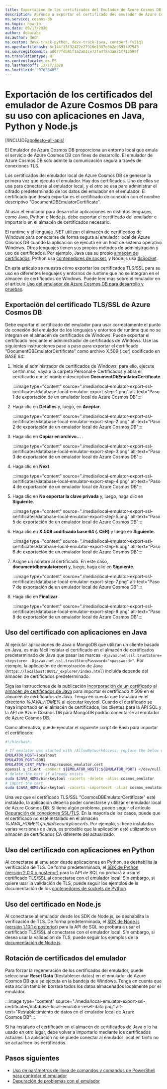 ```yaml
---
title: Exportación de los certificados del Emulador de Azure Cosmos DB
description: Aprenda a exportar el certificado del emulador de Azure Cosmos DB para usarlo con aplicaciones de Java, Python y Node.js. Los certificados se deben exportar y usar para los lenguajes y entornos de runtime que no usan el almacén de certificados de Windows.
ms.service: cosmos-db
ms.topic: how-to
ms.date: 09/17/2020
author: deborahc
ms.author: dech
ms.custom: devx-track-python, devx-track-java, contperf-fy21q1
ms.openlocfilehash: 6c144f33f32422e27916e1987e0b2e8693f97945
ms.sourcegitcommit: ad677fdb81f1a2a83ce72fa4f8a3a871f712599f
ms.translationtype: HT
ms.contentlocale: es-ES
ms.lasthandoff: 12/17/2020
ms.locfileid: "97656485"
---
```

# <a name="export-the-azure-cosmos-db-emulator-certificates-for-use-with-java-python-and-nodejs-apps"></a>Exportación de los certificados del emulador de Azure Cosmos DB para su uso con aplicaciones en Java, Python y Node.js
[!INCLUDE[appliesto-all-apis](includes/appliesto-all-apis.md)]

El Emulador de Azure Cosmos DB proporciona un entorno local que emula el servicio de Azure Cosmos DB con fines de desarrollo. El emulador de Azure Cosmos DB solo admite la comunicación segura a través de conexiones TLS.

Los certificados del emulador local de Azure Cosmos DB se generan la primera vez que ejecuta el emulador. Hay dos certificados. Uno de ellos se usa para conectarse al emulador local, y el otro se usa para administrar el cifrado predeterminado de los datos del emulador en el emulador. El certificado que desea exportar es el certificado de conexión con el nombre descriptivo "DocumentDBEmulatorCertificate".

Al usar el emulador para desarrollar aplicaciones en distintos lenguajes, como Java, Python o Node.js, debe exportar el certificado del emulador e importarlo en el almacén de certificados necesario.

El runtime y el lenguaje .NET utilizan el almacén de certificados de Windows para conectarse de forma segura al emulador local de Azure Cosmos DB cuando la aplicación se ejecuta en un host de sistema operativo Windows. Otros lenguajes tienen sus propios métodos de administración y uso de certificados. Por ejemplo, Java usa su propio [almacén de certificados](https://docs.oracle.com/cd/E19830-01/819-4712/ablqw/index.html), Python usa [contenedores de socket](https://docs.python.org/2/library/ssl.html), y Node.js usa [tlsSocket](https://nodejs.org/api/tls.html#tls_tls_connect_options_callback).

En este artículo se muestra cómo exportar los certificados TLS/SSL para su uso en diferentes lenguajes y entornos de runtime que no se integran en el almacén de certificados de Windows. Puede leer más sobre el emulador en el artículo [Uso del emulador de Azure Cosmos DB para desarrollo y pruebas](./local-emulator.md).

## <a name="export-the-azure-cosmos-db-tlsssl-certificate"></a><a id="export-emulator-certificate"></a>Exportación del certificado TLS/SSL de Azure Cosmos DB

Debe exportar el certificado del emulador para usar correctamente el punto de conexión del emulador de los lenguajes y entornos de runtime que no se integran en el almacén de certificados de Windows. Puede exportar el certificado mediante el administrador de certificados de Windows. Use las siguientes instrucciones paso a paso para exportar el certificado "DocumentDBEmulatorCertificate" como archivo X.509 (.cer) codificado en BASE 64:

1. Inicie el administrador de certificados de Windows; para ello, ejecute certlm.msc, vaya a la carpeta Personal-> Certificados y abra el certificado con el nombre descriptivo **DocumentDbEmulatorCertificate**.

    :::image type="content" source="./media/local-emulator-export-ssl-certificates/database-local-emulator-export-step-1.png" alt-text="Paso 1 de exportación de un emulador local de Azure Cosmos DB":::

1. Haga clic en **Detalles** y, luego, en **Aceptar**.

    :::image type="content" source="./media/local-emulator-export-ssl-certificates/database-local-emulator-export-step-2.png" alt-text="Paso 2 de exportación de un emulador local de Azure Cosmos DB":::

1. Haga clic en **Copiar en archivo...** .

    :::image type="content" source="./media/local-emulator-export-ssl-certificates/database-local-emulator-export-step-3.png" alt-text="Paso 3 de exportación de un emulador local de Azure Cosmos DB":::

1. Haga clic en **Next**.

    :::image type="content" source="./media/local-emulator-export-ssl-certificates/database-local-emulator-export-step-4.png" alt-text="Paso 4 de exportación de un emulador local de Azure Cosmos DB":::

1. Haga clic en **No exportar la clave privada** y, luego, haga clic en **Siguiente**.

    :::image type="content" source="./media/local-emulator-export-ssl-certificates/database-local-emulator-export-step-5.png" alt-text="Paso 5 de exportación de un emulador local de Azure Cosmos DB":::

1. Haga clic en **X.509 codificado base 64 (. CER)** y luego en **Siguiente**.

    :::image type="content" source="./media/local-emulator-export-ssl-certificates/database-local-emulator-export-step-6.png" alt-text="Paso 6 de exportación de un emulador local de Azure Cosmos DB":::

1. Asigne un nombre al certificado. En este caso, **documentdbemulatorcert** y, luego, haga clic en **Siguiente**.

    :::image type="content" source="./media/local-emulator-export-ssl-certificates/database-local-emulator-export-step-7.png" alt-text="Paso 7 de exportación de un emulador local de Azure Cosmos DB":::

1. Haga clic en **Finalizar**

    :::image type="content" source="./media/local-emulator-export-ssl-certificates/database-local-emulator-export-step-8.png" alt-text="Paso 8 de exportación de un emulador local de Azure Cosmos DB":::

## <a name="use-the-certificate-with-java-apps"></a>Uso del certificado con aplicaciones en Java

Al ejecutar aplicaciones de Java o MongoDB que utilizan un cliente basado en Java, es más fácil instalar el certificado en el almacén de certificados predeterminado de Java que pasar las marcas `-Djavax.net.ssl.trustStore=<keystore> -Djavax.net.ssl.trustStorePassword="<password>"`. Por ejemplo, la aplicación de demostración de Java (`https://localhost:8081/_explorer/index.html`) incluida depende del almacén de certificados predeterminado.

Siga las instrucciones de la publicación [Incorporación de un certificado al almacén de certificados de Java](/azure/developer/java/sdk/java-sdk-add-certificate-ca-store) para importar el certificado X.509 en el almacén de certificados de Java. Tenga en cuenta que trabajará en el directorio *%JAVA_HOME%* al ejecutar keytool. Cuando el certificado se haya importado en el almacén de certificados, los clientes para la API SQL y la API de Azure Cosmos DB para MongoDB podrán conectarse al emulador de Azure Cosmos DB.

Como alternativa, puede ejecutar el siguiente script de Bash para importar el certificado:

```bash
#!/bin/bash

# If emulator was started with /AllowNetworkAccess, replace the below with the actual IP address of it:
EMULATOR_HOST=localhost
EMULATOR_PORT=8081
EMULATOR_CERT_PATH=/tmp/cosmos_emulator.cert
openssl s_client -connect ${EMULATOR_HOST}:${EMULATOR_PORT} </dev/null | sed -ne '/-BEGIN CERTIFICATE-/,/-END CERTIFICATE-/p' > $EMULATOR_CERT_PATH
# delete the cert if already exists
sudo $JAVA_HOME/bin/keytool -cacerts -delete -alias cosmos_emulator
# import the cert
sudo $JAVA_HOME/bin/keytool -cacerts -importcert -alias cosmos_emulator -file $EMULATOR_CERT_PATH
```

Una vez que el certificado TLS/SSL "CosmosDBEmulatorCertificate" esté instalado, la aplicación debería poder conectarse y utilizar el emulador local de Azure Cosmos DB. Si tiene algún problema, puede seguir el artículo [Depuración de conexiones SSL/TLS](https://docs.oracle.com/javase/7/docs/technotes/guides/security/jsse/ReadDebug.html). En la mayoría de los casos, puede que el certificado no esté instalado en el almacén *%JAVA_HOME%/jre/lib/security/cacerts*. Por ejemplo, si tiene instaladas varias versiones de Java, es probable que la aplicación esté utilizando un almacén de certificados CA diferente del actualizado.

## <a name="use-the-certificate-with-python-apps"></a>Uso del certificado con aplicaciones en Python

Al conectarse al emulador desde aplicaciones en Python, se deshabilita la verificación de TLS. De forma predeterminada, el [SDK de Python (versión 2.0.0 o posterior)](sql-api-sdk-python.md) para la API de SQL no probará a usar el certificado TLS/SSL al conectarse con el emulador local. Sin embargo, si quiere usar la validación de TLS, puede seguir los ejemplos de la documentación de los [contenedores de sockets de Python](https://docs.python.org/2/library/ssl.html).

## <a name="how-to-use-the-certificate-in-nodejs"></a>Uso del certificado en Node.js

Al conectarse al emulador desde los SDK de Node.js, se deshabilita la verificación de TLS. De forma predeterminada, el [SDK de Node.js (versión 1.10.1 o posterior)](sql-api-sdk-node.md) para la API de SQL no probará a usar el certificado TLS/SSL al conectarse con el emulador local. Sin embargo, si desea usar la validación de TLS, puede seguir los ejemplos de la [documentación de Node.js](https://nodejs.org/api/tls.html#tls_tls_connect_options_callback).

## <a name="rotate-emulator-certificates"></a>Rotación de certificados del emulador

Para forzar la regeneración de los certificados del emulador, puede seleccionar **Reset Data** (Restablecer datos) en el emulador de Azure Cosmos DB que se ejecuta en la bandeja de Windows. Tenga en cuenta que esta acción también borrará todos los datos almacenados localmente por el emulador.

:::image type="content" source="./media/local-emulator-export-ssl-certificates/database-local-emulator-reset-data.png" alt-text="Restablecimiento de datos en el emulador local de Azure Cosmos DB":::

Si ha instalado el certificado en el almacén de certificados de Java o lo ha usado en otro lugar, debe volver a importarlo mediante los certificados actuales. La aplicación no se puede conectar al emulador local en tanto no se actualicen los certificados.

## <a name="next-steps"></a>Pasos siguientes

* [Uso de parámetros de línea de comandos y comandos de PowerShell para controlar el emulador](emulator-command-line-parameters.md)
* [Depuración de problemas con el emulador](troubleshoot-local-emulator.md)
